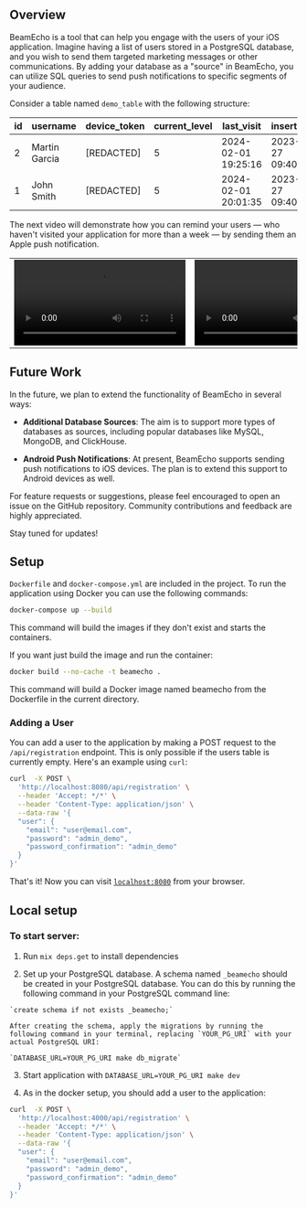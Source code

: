 ## Overview

BeamEcho is a tool that can help you engage with the users of your iOS application. Imagine having a list of users stored in a PostgreSQL database, and you wish to send them targeted marketing messages or other communications. By adding your database as a "source" in BeamEcho, you can utilize SQL queries to send push notifications to specific segments of your audience.

Consider a table named `demo_table` with the following structure:

| id | username     | device_token | current_level | last_visit          | inserted_at         | updated_at          |
|----|--------------|--------------|---------------|---------------------|---------------------|---------------------|
| 2  | Martin Garcia| [REDACTED]   | 5             | 2024-02-01 19:25:16 | 2023-12-27 09:40:49 | 2024-02-01 19:25:16 |
| 1  | John Smith   | [REDACTED]   | 5             | 2024-02-01 20:01:35 | 2023-12-27 09:40:46 | 2024-02-01 20:01:35 |

The next video will demonstrate how you can remind your users — who haven't visited your application for more than a week — by sending them an Apple push notification.

<table>
  <tr>
   <td width="77.7%">
     <video src="https://github.com/abc3/beamecho/assets/1172600/6d069d60-e7de-4808-a305-e59f05280527" >
   </td>
   <td>
     <video src="https://github.com/abc3/beamecho/assets/1172600/c59fde50-a711-405b-a100-86d7180b5e69">
   </td>
  </tr>
</table>





## Future Work

In the future, we plan to extend the functionality of BeamEcho in several ways:

- **Additional Database Sources**: The aim is to support more types of databases as sources, including popular databases like MySQL, MongoDB, and ClickHouse.

- **Android Push Notifications**: At present, BeamEcho supports sending push notifications to iOS devices. The plan is to extend this support to Android devices as well.

For feature requests or suggestions, please feel encouraged to open an issue on the GitHub repository. Community contributions and feedback are highly appreciated.

Stay tuned for updates!

## Setup

`Dockerfile` and `docker-compose.yml` are included in the project. To run the application using Docker you can use the following commands:

```bash
docker-compose up --build
```
This command will build the images if they don't exist and starts the containers.

If you want just build the image and run the container:

```bash
docker build --no-cache -t beamecho .  
```

This command will build a Docker image named beamecho from the Dockerfile in the current directory.

### Adding a User

You can add a user to the application by making a POST request to the `/api/registration` endpoint. This is only possible if the users table is currently empty. Here's an example using `curl`:

```bash
curl  -X POST \
  'http://localhost:8080/api/registration' \
  --header 'Accept: */*' \
  --header 'Content-Type: application/json' \
  --data-raw '{
  "user": {
    "email": "user@email.com",
    "password": "admin_demo",
    "password_confirmation": "admin_demo"
  }
}'
```

That's it! Now you can visit [`localhost:8080`](http://localhost:8080) from your browser.

## Local setup

### To start server:

  1. Run `mix deps.get` to install dependencies

  2. Set up your PostgreSQL database. A schema named `_beamecho` should be created in your PostgreSQL database. You can do this by running the following command in your PostgreSQL command line:

    `create schema if not exists _beamecho;`

    After creating the schema, apply the migrations by running the following command in your terminal, replacing `YOUR_PG_URI` with your actual PostgreSQL URI:

    `DATABASE_URL=YOUR_PG_URI make db_migrate`

  3. Start application with `DATABASE_URL=YOUR_PG_URI make dev`

  4. As in the docker setup, you should add a user to the application:

```bash
curl  -X POST \
  'http://localhost:4000/api/registration' \
  --header 'Accept: */*' \
  --header 'Content-Type: application/json' \
  --data-raw '{
  "user": {
    "email": "user@email.com",
    "password": "admin_demo",
    "password_confirmation": "admin_demo"
  }
}'
```
